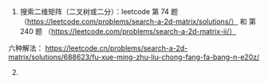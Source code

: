 1. 搜索二维矩阵（二叉树或二分）：leetcode 第 74 题（https://leetcode.com/problems/search-a-2d-matrix/solutions/） 和 第 240 题 （https://leetcode.com/problems/search-a-2d-matrix-ii/）

六种解法： https://leetcode.cn/problems/search-a-2d-matrix/solutions/688623/fu-xue-ming-zhu-liu-chong-fang-fa-bang-n-e20z/

2.
